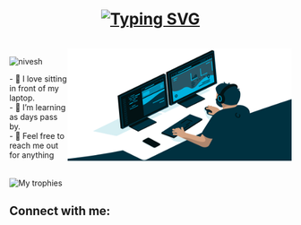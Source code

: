 <h1 align="center">
 <a href="https://git.io/typing-svg"><img src="https://readme-typing-svg.herokuapp.com?font=Fira+Code&pause=100&color=E9F718&width=435&lines=Hi+there!;I+am+Nivesh+Chaudhary" alt="Typing SVG" /></a>
</h1>
<img src="https://www.animatedimages.org/data/media/562/animated-line-image-0111.gif" width="1000" height="2" />

<img align ="right" alt="Coding" height="200" width="400" src="coding.gif">
 <p align="left"> <img src="https://komarev.com/ghpvc/?username=Nivesh2003&label=Profile%20views&color=0e75b6&style=flat" alt="nivesh" /> </p>

<p align="left">  </p>
- 👀 I love sitting in front of my laptop.<br>
- 🌱 I’m learning as days pass by. <br>
- 💞️ Feel free to reach me out for anything 

<img src="https://www.animatedimages.org/data/media/562/animated-line-image-0111.gif" width="1000" height="2" />

<p align="left">
    <img src="https://github-trophies.vercel.app/?username=Nivesh2003&theme=darkhub&title=MultiLanguage,Commit,Repositories,Followers,Issues,Stars,PullRequest,Reviews,Organizations&column=9" alt="My trophies" />
</p>

<h2 align="left">Connect with me:</h2>

